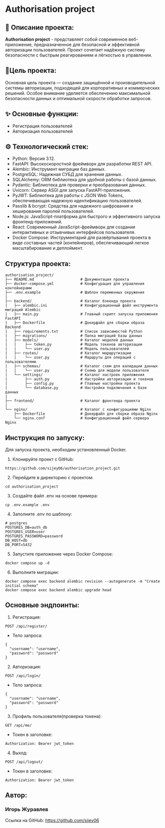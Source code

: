 # Authorisation project
## 📝 Описание проекта:
**Authorisation project** - представляет собой современное веб-приложение, предназначенное для безопасной и эффективной авторизации пользователей. Проект сочетает надёжную систему безопасности с быстрым реагированием и лёгкостью в управлении.  
## 🎯Цель проекта:
Основная цель проекта — создание защищённой и производительной системы авторизации, подходящей для корпоративных и коммерческих решений. Особое внимание уделяется обеспечению максимальной безопасности данных и оптимальной скорости обработки запросов.
## ✨ Основные функции:
- Регистрация пользователей
- Авторизация пользователей
## ⚙️ Технологический стек:
- Python: Версия 3.12.
- FastAPI: Высокоскоростной фреймворк для разработки REST API.
- Alembic: Инструмент миграции баз данных.
- PostgreSQL: Надежная СУБД для хранения данных.
- SQLAlchemy: ORM библиотека для удобной работы с базой данных.
- Pydantic: Библиотека для проверки и преобразования данных.
- Uvicorn: Сервер ASGI для запуска FastAPI-приложения.
- PyJWT: Библиотека для работы с JSON Web Tokens, обеспечивающая надежную идентификацию пользователей.
- Passlib & bcrypt: Средства для надежного шифрования и хеширования паролей пользователей.  
- Node.js: JavaScript-платформа для быстрого и эффективного запуска фронтенд-приложений.  
- React: Современный JavaScript-фреймворк для создания интерактивных и отзывчивых интерфейсов пользователя.
- Docker Compose: Инструментарий для развёртывания проекта в виде составных частей (контейнеров), обеспечивающий легкое масштабирование и деплоймент.
## Структура проекта:
```
authorisation_project/
├── README.md                     # Документация проекта
├── docker-compose.yml            # Конфигурация для управления контейнерами
├── .env.example                  # Шаблон переменных окружения
|
├── backend/                      # Каталог бэкенда проекта
|   ├── alembic.ini               # Конфигурационный файл инструмента миграций Alembic
|   ├── main.py                   # Главный скрипт запуска приложения FastAPI
|   ├── Dockerfile                # Докерфайл для сборки образа Backend
|   ├── requirements.txt          # Список зависимостей Python
|   ├── migrations/               # Папка миграций базы данных
|   ├── models/                   # Каталог моделей данных
|   |    ├── token.py             # Модель токенов авторизации
|   |    └── user.py              # Модель пользователей
|   ├── routes/                   # Каталог маршрутизации
|   |    └── user.py              # Маршруты для операций с пользователями
|   ├── schemas/                  # Каталог схем для валидации данных
|   |    └── user.py              # Схема для модели пользователя
|   └── settings/                 # Каталог настроек приложения
|        ├── auth.py              # Настройки авторизации и токенов
|        ├── config.py            # Главные настройки проекта
|        └── database.py          # Настройки подключения к базе данных
|
├── frontend/                     # Каталог фронтенда проекта
|
└── nginx/                        # Каталог с конфигурациями Nginx
    ├── Dockerfile                # Докерфайл для сборки образа Nginx
    └── nginx.conf                # Конфигурационный файл сервера Nginx
```
## Инструкция по запуску:
Для запуска проекта, необходим установленный Docker.
1. Клонируйте проект с GitHub:
```
https://github.com/sijey06/authorisation_project.git
```
2. Перейдите в директорию с проектом:
```
cd authorisation_project
```
3. Создайте файл .env на основе примера:
```
cp .env.example .env
```
4. Заполните .env по шаблону:
```
# postgres
POSTGRES_DB=auth_db
POSTGRES_USER=user
POSTGRES_PASSWORD=password
DB_HOST=db
DB_PORT=5432

```
5. Запустите приложение через Docker Compose:
```
docker compose up -d
```
6. Выполните миграции:
```
docker compose exec backend alembic revision --autogenerate -m "Create initial schema"
docker compose exec backend alembic upgrade head
```
## Основные эндпоинты:
1. Регистрация:
```
POST /api/register/
```
- Тело запроса:
```
{
  "username": "username",
  "password": "password"
}
```
2. Авторизация:
```
POST /api/login/
```
- Тело запроса:
```
{
  "username": "username",
  "password": "password"
}
```
3. Профиль пользователя(проверка токена):
```
GET /api/me/
```
- Токен в заголовке:
```
Authorization: Bearer jwt_token
```
4. Выход:
```
POST /api/logout/
```
- Токен в заголовке:
```
Authorization: Bearer jwt_token
```
## Автор:
### Игорь Журавлев
Ссылка на GitHub:
https://github.com/sijey06